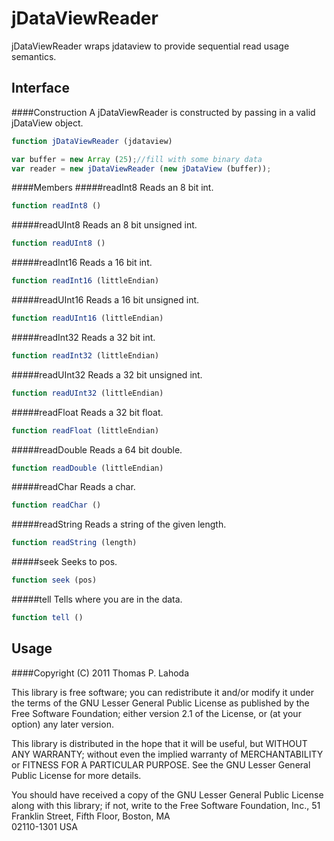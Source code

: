 jDataViewReader
===============

jDataViewReader wraps jdataview to provide sequential read usage semantics.

Interface
---------

####Construction
A jDataViewReader is constructed by passing in a valid jDataView object.

```javascript
function jDataViewReader (jdataview)
```

```javascript
var buffer = new Array (25);//fill with some binary data
var reader = new jDataViewReader (new jDataView (buffer));
```

####Members
#####readInt8
Reads an 8 bit int.

```javascript
function readInt8 ()
```

#####readUInt8
Reads an 8 bit unsigned int.

```javascript
function readUInt8 ()
```

#####readInt16
Reads a 16 bit int.

```javascript
function readInt16 (littleEndian)
```

#####readUInt16
Reads a 16 bit unsigned int.

```javascript
function readUInt16 (littleEndian)
```

#####readInt32
Reads a 32 bit int.

```javascript
function readInt32 (littleEndian)
```

#####readUInt32
Reads a 32 bit unsigned int.

```javascript
function readUInt32 (littleEndian)
```

#####readFloat
Reads a 32 bit float.

```javascript
function readFloat (littleEndian)
```

#####readDouble
Reads a 64 bit double.

```javascript
function readDouble (littleEndian)
```

#####readChar
Reads a char.

```javascript
function readChar ()
```

#####readString
Reads a string of the given length.

```javascript
function readString (length)
```

#####seek
Seeks to pos.

```javascript
function seek (pos)
```

#####tell
Tells where you are in the data.

```javascript
function tell ()
```

Usage
-----


####Copyright (C) 2011 Thomas P. Lahoda

This library is free software; you can redistribute it and/or
modify it under the terms of the GNU Lesser General Public
License as published by the Free Software Foundation; either
version 2.1 of the License, or (at your option) any later version.

This library is distributed in the hope that it will be useful,
but WITHOUT ANY WARRANTY; without even the implied warranty of
MERCHANTABILITY or FITNESS FOR A PARTICULAR PURPOSE.  See the GNU
Lesser General Public License for more details.

You should have received a copy of the GNU Lesser General Public
License along with this library; if not, write to the Free Software
Foundation, Inc., 51 Franklin Street, Fifth Floor, Boston, MA  
02110-1301  USA

